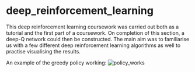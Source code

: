 # deep_reinforcement_learning
This deep reinforcement learning coursework was carried out both as a tutorial and the first part of a coursework. On completion of this section, a deep-Q network could then be constructed. The main aim was to familiarise us with a few different deep reinforcement learning algorithms as well to practise visualising the results.

An example of the greedy policy working:
![policy_works](https://user-images.githubusercontent.com/73748574/104966306-73783d80-59d8-11eb-837a-876a8330508c.png)
